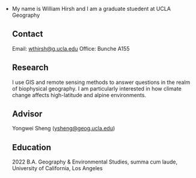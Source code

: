 * My name is William Hirsh and I am a graduate stuedent at UCLA Geography

  ## Contact
  Email: wthirsh@g.ucla.edu
  Office: Bunche A155

  ## Research
  I use GIS and remote sensing methods to answer questions in the realm of biophysical geography. I am particularly interested in how climate change affects high-latitude and alpine environments.

  ## Advisor
  Yongwei Sheng (ysheng@geog.ucla.edu)

  ## Education
  2022  B.A.  Geography & Environmental Studies, summa cum laude, University of California, Los Angeles
